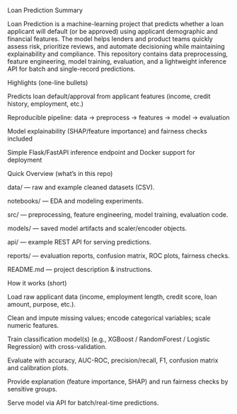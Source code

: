 Loan Prediction
Summary

Loan Prediction is a machine-learning project that predicts whether a loan applicant will default (or be approved) using applicant demographic and financial features. The model helps lenders and product teams quickly assess risk, prioritize reviews, and automate decisioning while maintaining explainability and compliance. This repository contains data preprocessing, feature engineering, model training, evaluation, and a lightweight inference API for batch and single-record predictions.

Highlights (one-line bullets)

Predicts loan default/approval from applicant features (income, credit history, employment, etc.)

Reproducible pipeline: data → preprocess → features → model → evaluation

Model explainability (SHAP/feature importance) and fairness checks included

Simple Flask/FastAPI inference endpoint and Docker support for deployment

Quick Overview (what’s in this repo)

data/ — raw and example cleaned datasets (CSV).

notebooks/ — EDA and modeling experiments.

src/ — preprocessing, feature engineering, model training, evaluation code.

models/ — saved model artifacts and scaler/encoder objects.

api/ — example REST API for serving predictions.

reports/ — evaluation reports, confusion matrix, ROC plots, fairness checks.

README.md — project description & instructions.

How it works (short)

Load raw applicant data (income, employment length, credit score, loan amount, purpose, etc.).

Clean and impute missing values; encode categorical variables; scale numeric features.

Train classification model(s) (e.g., XGBoost / RandomForest / Logistic Regression) with cross-validation.

Evaluate with accuracy, AUC-ROC, precision/recall, F1, confusion matrix and calibration plots.

Provide explanation (feature importance, SHAP) and run fairness checks by sensitive groups.

Serve model via API for batch/real-time predictions.

